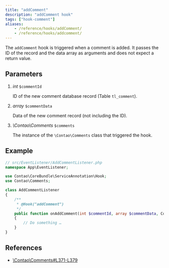```yaml
---
title: "addComment"
description: "addComment hook"
tags: ["hook-comment"]
aliases:
    - /reference/hooks/addComment/
    - /reference/hooks/addcomment/
---
```



The `addComment` hook is triggered when a comment is added. It passes the ID of 
the record and the data array as arguments and does not expect a return value.


## Parameters

1. *int* `$commentId`

    ID of the new comment database record (Table `tl_comment`).

2. *array* `$commentData`

    Data of the new comment record (not including the ID).
    
3. *\Contao\Comments* `$comments`

    The instance of the `\Contao\Comments` class that triggered the hook.


## Example

```php
// src/EventListener/AddCommentListener.php
namespace App\EventListener;

use Contao\CoreBundle\ServiceAnnotation\Hook;
use Contao\Comments;

class AddCommentListener
{
    /**
     * @Hook("addComment")
     */
    public function onAddComment(int $commentId, array $commentData, Comments $comments): void
    {
        // Do something …
    }
}
```


## References

* [\Contao\Comments#L371-L379](https://github.com/contao/contao/blob/4.7.6/comments-bundle/src/Resources/contao/classes/Comments.php#L371-L379)
